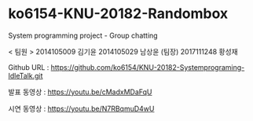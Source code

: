# ko6154-KNU-20182-Randombox
System programming project - Group chatting

< 팀원 >
2014105009 김기윤
2014105029 남상윤 (팀장)
2017111248 황성재
 
Github URL : https://github.com/ko6154/KNU-20182-Systemprograming-IdleTalk.git
 
발표 동영상 : https://youtu.be/cMadxMDaFqU

시연 동영상 : https://youtu.be/N7RBqmuD4wU
